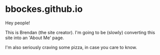 # bbockes.github.io

Hey people!

This is Brendan (the site creator). I'm going to be (slowly) converting this site into an 'About Me' page. 

I'm also seriously craving some pizza, in case you care to know. 
